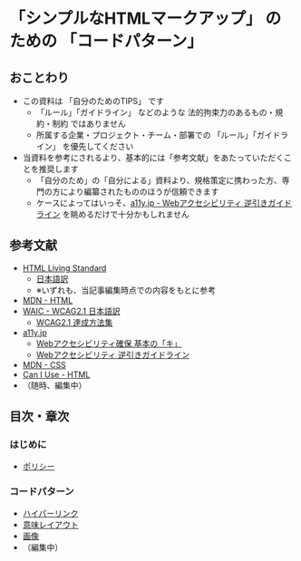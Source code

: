 # 「シンプルなHTMLマークアップ」 のための 「コードパターン」

## おことわり

* この資料は 「自分のためのTIPS」 です
  * 「ルール」「ガイドライン」 などのような 法的拘束力のあるもの・規約・制約 ではありません
  * 所属する企業・プロジェクト・チーム・部署での 「ルール」「ガイドライン」 を優先してください
* 当資料を参考にされるより、基本的には「参考文献」をあたっていただくことを推奨します
  * 「自分のため」の「自分による」資料より、規格策定に携わった方、専門の方により編纂されたもののほうが信頼できます
  * ケースによってはいっそ、[a11y.jp - Webアクセシビリティ 逆引きガイドライン](https://weba11y.jp/know-how/guidelines/guidelines_index/) を眺めるだけで十分かもしれません

## 参考文献

* [HTML Living Standard](https://html.spec.whatwg.org/multipage/)
  * [日本語訳](https://momdo.github.io/html/)
  * ※いずれも、当記事編集時点での内容をもとに参考
* [MDN - HTML](https://developer.mozilla.org/ja/docs/Web/HTML)
* [WAIC - WCAG2.1 日本語訳](https://waic.jp/docs/WCAG21/)
  * [WCAG2.1 達成方法集](https://waic.jp/docs/WCAG21/Techniques/)
* [a11y.jp](https://weba11y.jp/)
  * [Webアクセシビリティ確保 基本の「キ」](https://weba11y.jp/know-how/10basics/10basics_index/)
  * [Webアクセシビリティ 逆引きガイドライン](https://weba11y.jp/know-how/guidelines/guidelines_index/)
* [MDN - CSS](https://developer.mozilla.org/ja/docs/Web/CSS)
* [Can I Use - HTML](https://caniuse.com/?cats=HTML5&statuses=all)
* （随時、編集中）

## 目次・章次

### はじめに

* [ポリシー](./01_policy.md)

### コードパターン

* [ハイパーリンク](./link/10_basic.md)
* [意味レイアウト](./layouting/10_basic.md)
* [画像](./images/10_basic.md)
* （編集中）
